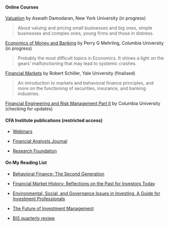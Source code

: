 #### Online Courses

[Valuation](http://pages.stern.nyu.edu/~adamodar/) by Aswath Damodaran, New York University (in progress)

> About valuing and pricing small businesses and big ones, simple businesses and complex ones, young firms and those in distress.


[Economics of Money and Banking](https://www.coursera.org/learn/money-banking) by Perry G Mehrling, Columbia University (in progress)

> Probably the most difficult topics in Economics. It shines a light on the gears' malfunctioning that may lead to systemic crashes.


[Financial Markets](https://www.coursera.org/learn/financial-markets-global) by Robert Schiller, Yale University (finalised)

> An introduction to markets and behavioral finance principles, and more on the functioning of securities, insurance, and banking industries.


[Financial Engineering and Risk Management Part II](https://www.coursera.org/learn/financial-engineering-2/home/welcome) by Columbia University (checking for updates)




#### CFA Institute publications (restricted access)
	
- [Webinars](https://www.cfainstitute.org/en/events/webinars)
	
- [Financial Analysts Journal](https://www.cfainstitute.org/en/research/financial-analysts-journal)
	
- [Research Foundation](https://www.cfainstitute.org/en/research/foundation/publications)

#### On My Reading List

- [Behavioral Finance: The Second Generation](https://www.cfainstitute.org/en/research/foundation/2019/behavioral-finance-the-second-generation)

- [Financial Market History: Reflections on the Past for Investors Today](https://www.cfainstitute.org/-/media/documents/book/rf-publication/2016/financial-market-history-full-book.ash)

- [Environmental, Social, and Governance Issues in Investing. A Guide for Investment Professionals](https://www.cfainstitute.org/-/media/documents/article/position-paper/esg-issues-in-investing-a-guide-for-investment-professionals.ashx)

- [The Future of Investment Management](https://www.cfainstitute.org/-/media/documents/book/rf-publication/2018/future-of-investment-management-kahn.ashx)

- [BIS quarterly review](https://www.bis.org/quarterlyreviews/index.htm?m=5%7C25%7C699)